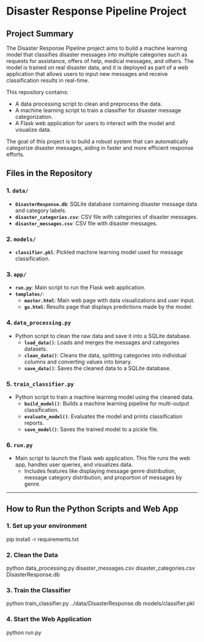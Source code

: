 # Disaster Response Pipeline Project

## Project Summary

The Disaster Response Pipeline project aims to build a machine learning model that classifies disaster messages into multiple categories such as requests for assistance, offers of help, medical messages, and others. The model is trained on real disaster data, and it is deployed as part of a web application that allows users to input new messages and receive classification results in real-time.

This repository contains:
- A data processing script to clean and preprocess the data.
- A machine learning script to train a classifier for disaster message categorization.
- A Flask web application for users to interact with the model and visualize data.
  
The goal of this project is to build a robust system that can automatically categorize disaster messages, aiding in faster and more efficient response efforts.

## Files in the Repository

### 1. `data/`
   - **`DisasterResponse.db`**: SQLite database containing disaster message data and category labels.
   - **`disaster_categories.csv`**: CSV file with categories of disaster messages.
   - **`disaster_messages.csv`**: CSV file with disaster messages.

### 2. `models/`
   - **`classifier.pkl`**: Pickled machine learning model used for message classification.

### 3. `app/`
   - **`run.py`**: Main script to run the Flask web application.
   - **`templates/`**:
     - **`master.html`**: Main web page with data visualizations and user input.
     - **`go.html`**: Results page that displays predictions made by the model.

### 4. `data_processing.py`
   - Python script to clean the raw data and save it into a SQLite database.
     - **`load_data()`**: Loads and merges the messages and categories datasets.
     - **`clean_data()`**: Cleans the data, splitting categories into individual columns and converting values into binary.
     - **`save_data()`**: Saves the cleaned data to a SQLite database.

### 5. `train_classifier.py`
   - Python script to train a machine learning model using the cleaned data.
     - **`build_model()`**: Builds a machine learning pipeline for multi-output classification.
     - **`evaluate_model()`**: Evaluates the model and prints classification reports.
     - **`save_model()`**: Saves the trained model to a pickle file.
   
### 6. `run.py`
   - Main script to launch the Flask web application. This file runs the web app, handles user queries, and visualizes data.
     - Includes features like displaying message genre distribution, message category distribution, and proportion of messages by genre.

---

## How to Run the Python Scripts and Web App

### 1. **Set up your environment**

   pip install -r requirements.txt
   
### 2. **Clean the Data**

   python data_processing.py disaster_messages.csv disaster_categories.csv DisasterResponse.db
   
### 3. **Train the Classifier**

   python train_classifier.py ../data/DisasterResponse.db models/classifier.pkl
   
### 4. **Start the Web Application**

   python run.py
